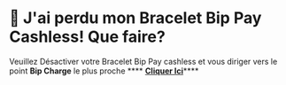 # 🚨 J'ai perdu mon Bracelet Bip Pay Cashless! Que faire?

Veuillez Désactiver votre Bracelet Bip Pay cashless et vous diriger vers le point **Bip Charge** le plus proche **** [**Cliquer Ici**](../faq-bip-pay-cashless/comment-activer-ou-desactiver-mon-compte-cashless.md)****

